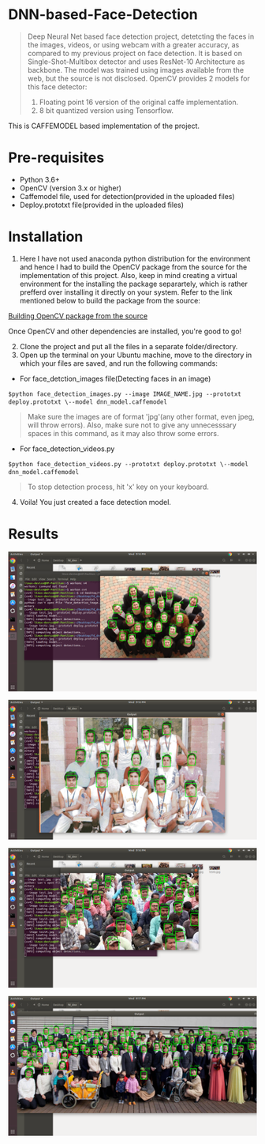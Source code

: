 # DNN-based-Face-Detection
> Deep Neural Net based face detection project, detetcting the faces in the images, videos, 
> or using webcam with a greater accuracy, as compared to my previous project on face detection.
> It is based on Single-Shot-Multibox detector and uses ResNet-10 Architecture as backbone. 
> The model was trained using images available from the web, but the source is not disclosed. 
> OpenCV provides 2 models for this face detector:
> 1. Floating point 16 version of the original caffe implementation.
> 2. 8 bit quantized version using Tensorflow.

This is CAFFEMODEL based implementation of the project.

# Pre-requisites
* Python 3.6+
* OpenCV (version 3.x or higher)
* Caffemodel file, used for detection(provided in the uploaded files)
* Deploy.prototxt file(provided in the uploaded files)

# Installation
1. Here I have not used anaconda python distribution for the environment and hence I had to build the OpenCV package from the 
source for the implementation of this project. Also, keep in mind creating a virtual environment for the installing the package separartely, which is rather prefferd over installing it directly on your system. Refer to the link mentioned below to build the package from the source:

[Building OpenCV package from the source](https://www.pyimagesearch.com/2018/05/28/ubuntu-18-04-how-to-install-opencv/)

Once OpenCV and other dependencies are installed, you're good to go!

2. Clone the project and put all the files in a separate folder/directory.
3. Open up the terminal on your Ubuntu machine, move to the directory in which your files are saved, and run the following commands:
 
* For face_detction_images file(Detecting faces in an image)

```
$python face_detection_images.py --image IMAGE_NAME.jpg --prototxt deploy.prototxt \--model dnn_model.caffemodel
```
> Make sure the images are of format 'jpg'(any other format, even jpeg, will throw errors).
> Also, make sure not to give any unnecesssary spaces in this command, as it may also throw some errors.

* For face_detection_videos.py

```
$python face_detection_videos.py --prototxt deploy.prototxt \--model dnn_model.caffemodel
```

> To stop detection process, hit 'x' key on your keyboard.

4. Voila! You just created a face detection model.

# Results

![](https://github.com/kgautam01/DNN-based-Face-Detection/blob/master/ss1.png)

![](https://github.com/kgautam01/DNN-based-Face-Detection/blob/master/ss2.png)

![](https://github.com/kgautam01/DNN-based-Face-Detection/blob/master/ss3.png)

![](https://github.com/kgautam01/DNN-based-Face-Detection/blob/master/ss4.png)
